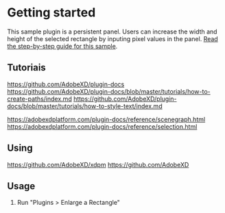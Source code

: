 # Getting started

This sample plugin is a persistent panel. Users can increase the width and height of the selected rectangle by inputing pixel values in the panel.
[Read the step-by-step guide for this sample](https://adobexdplatform.com/plugin-docs/tutorials/quick-start-panel/).

## Tutoriais
https://github.com/AdobeXD/plugin-docs
https://github.com/AdobeXD/plugin-docs/blob/master/tutorials/how-to-create-paths/index.md
https://github.com/AdobeXD/plugin-docs/blob/master/tutorials/how-to-style-text/index.md

https://adobexdplatform.com/plugin-docs/reference/scenegraph.html
https://adobexdplatform.com/plugin-docs/reference/selection.html

## Using
https://github.com/AdobeXD/xdpm
https://github.com/AdobeXD


## Usage

1. Run "Plugins > Enlarge a Rectangle"
